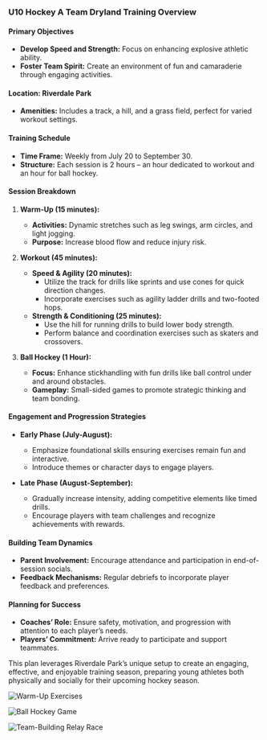 ### U10 Hockey A Team Dryland Training Overview

#### Primary Objectives
- **Develop Speed and Strength:** Focus on enhancing explosive athletic ability.
- **Foster Team Spirit:** Create an environment of fun and camaraderie through engaging activities.

#### Location: Riverdale Park
- **Amenities:** Includes a track, a hill, and a grass field, perfect for varied workout settings.

#### Training Schedule
- **Time Frame:** Weekly from July 20 to September 30.
- **Structure:** Each session is 2 hours – an hour dedicated to workout and an hour for ball hockey.

#### Session Breakdown
1. **Warm-Up (15 minutes):**
   - **Activities:** Dynamic stretches such as leg swings, arm circles, and light jogging.
   - **Purpose:** Increase blood flow and reduce injury risk.

2. **Workout (45 minutes):**
   - **Speed & Agility (20 minutes):**
     - Utilize the track for drills like sprints and use cones for quick direction changes.
     - Incorporate exercises such as agility ladder drills and two-footed hops.
   - **Strength & Conditioning (25 minutes):**
     - Use the hill for running drills to build lower body strength.
     - Perform balance and coordination exercises such as skaters and crossovers.

3. **Ball Hockey (1 Hour):**
   - **Focus:** Enhance stickhandling with fun drills like ball control under and around obstacles.
   - **Gameplay:** Small-sided games to promote strategic thinking and team bonding.

#### Engagement and Progression Strategies
- **Early Phase (July-August):**
  - Emphasize foundational skills ensuring exercises remain fun and interactive.
  - Introduce themes or character days to engage players.

- **Late Phase (August-September):**
  - Gradually increase intensity, adding competitive elements like timed drills.
  - Encourage players with team challenges and recognize achievements with rewards.

#### Building Team Dynamics
- **Parent Involvement:** Encourage attendance and participation in end-of-session socials.
- **Feedback Mechanisms:** Regular debriefs to incorporate player feedback and preferences.

#### Planning for Success
- **Coaches’ Role:** Ensure safety, motivation, and progression with attention to each player’s needs.
- **Players’ Commitment:** Arrive ready to participate and support teammates.

This plan leverages Riverdale Park’s unique setup to create an engaging, effective, and enjoyable training season, preparing young athletes both physically and socially for their upcoming hockey season.

![Warm-Up Exercises](https://example.com/image1.png)

![Ball Hockey Game](https://example.com/image2.png)

![Team-Building Relay Race](https://example.com/image3.png)